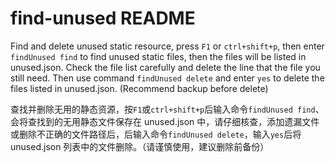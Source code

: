# find-unused README

Find and delete unused static resource, press `F1` or `ctrl+shift+p`, then enter `findUnused find` to find unused static files, then the files will be listed in unused.json. Check the file list carefully and delete the line that the file you still need. Then use command `findUnused delete` and enter `yes` to delete the files listed in unused.json. (Recommend backup before delete)

查找并删除无用的静态资源，按`F1`或`ctrl+shift+p`后输入命令`findUnused find`、会将查找到的无用静态文件保存在 unused.json 中，请仔细核查，添加遗漏文件或删除不正确的文件路径后，后输入命令`findUnused delete`，输入`yes`后将 unused.json 列表中的文件删除。（请谨慎使用，建议删除前备份）
